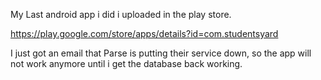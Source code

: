 My Last android app i did i uploaded in the play store.

https://play.google.com/store/apps/details?id=com.studentsyard

I just got an email that Parse is putting their service down, so the app will not work anymore until i get the
database back working.
